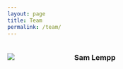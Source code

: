 ```yaml
---
layout: page
title: Team
permalink: /team/
---
```

<div style="width: 100%; display: table;">
  <div style="display: table-row;height: 100px;">
    <div style="width:30%; display:table-cell;">
      <img src="{{ site.baseurl }}/images/sam_lempp.jpg">
    </div>
    <div style="width:70%;display:table-cell;">
      <h3>
        Sam Lempp
      </h3>
    </div>
  </div>
</div>
